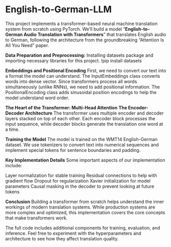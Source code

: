# English-to-German-LLM
This project implements a transformer-based neural machine translation system from scratch using PyTorch. We’ll build a model “**English-to-German Audio Translation with Transformers**” that translates English audio to German, following the architecture from the groundbreaking “Attention Is All You Need” paper.

**Data Preparation and Preprocessing:** Installing datasets package and importing necessary libraries for this project.
!pip install datasets 

**Embeddings and Positional Encoding**
First, we need to convert our text into a format the model can understand. The InputEmbeddings class converts words into dense vector. Since transformers process all words simultaneously (unlike RNNs), we need to add positional information. The PositionalEncoding class adds sinusoidal position encodings to help the model understand word order.

**The Heart of the Transformer: Multi-Head Attention**
**The Encoder-Decoder Architecture**
The transformer uses multiple encoder and decoder layers stacked on top of each other. Each encoder block processes the input sequence, while decoder blocks generate the translation one word at a time.

**Training the Model**
The model is trained on the WMT14 English-German dataset. We use tokenizers to convert text into numerical sequences and implement special tokens for sentence boundaries and padding.

**Key Implementation Details**
Some important aspects of our implementation include:

Layer normalization for stable training
Residual connections to help with gradient flow
Dropout for regularization
Xavier initialization for model parameters
Causal masking in the decoder to prevent looking at future tokens

**Conclusion**
Building a transformer from scratch helps understand the inner workings of modern translation systems. While production systems are more complex and optimized, this implementation covers the core concepts that make transformers work.

The full code includes additional components for training, evaluation, and inference. Feel free to experiment with the hyperparameters and architecture to see how they affect translation quality.
